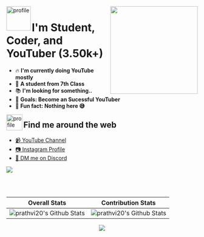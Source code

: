 <img align='right' src="https://media.giphy.com/media/M9gbBd9nbDrOTu1Mqx/giphy.gif" width="230">

<img align="left" width="64px" height="64px" alt="profile" src="https://avatars.githubusercontent.com/u/110330882?v=4" />


# I'm Student, Coder, and YouTuber (3.50k+)

- :fire: **I'm currently doing YouTube mostly** 
- 🤗 **A student from 7th Class**
- :books: **I'm looking for something..** 
- :rocket: **Goals: Become an Sucessful YouTuber** 
- :raised_hands: **Fun fact: Nothing here 😅** 

<img align="left" width="42px" height="42px" alt="profile" src="https://cdn-icons-png.flaticon.com/512/4659/4659012.png" />

## Find me around the web 
- [📹 YouTube Channel](https://www.youtube.com/c/TrueSyanic/videos) 
- [📷 Instagram Profile](https://www.instagram.com/truesyanic.yt/)
- [📨 DM me on Discord](https://discord.com/users/771740239931768892)

[![](https://discord.c99.nl/widget/theme-1/771740239931768892.png)](https://discord.com/users/771740239931768892/)

<br/><br/>

 Overall Stats             |  Contribution Stats
:-------------------------:|:-------------------------:
![prathvi20's Github Stats](https://github-readme-stats.vercel.app/api?username=prathvi20&show_icons=true&include_all_commits=true&count_private=true&hide_border=true&theme=gruvbox)  |  ![prathvi20's Github Stats](https://github-readme-streak-stats.herokuapp.com/?user=prathvi20&include_all_commits=true&hide_border=true&theme=gruvbox)

<p align='center'><img src='https://visitor-badge.laobi.icu/badge?page_id=prathvi20&left_color=blue&left_text=Total%20Visitors&right_color=#0096c7'></p>
